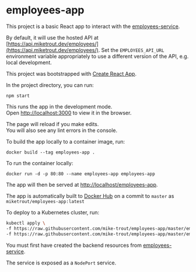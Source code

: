 # employees-app

This project is a basic React app to interact with the [employees-service](https://github.com/mike-trout/employees-service).

By default, it will use the hosted API at [https://api.miketrout.dev/employees/](https://api.miketrout.dev/employees/). Set the `EMPLOYEES_API_URL` environment variable appropriately to use a different version of the API, e.g. local development.

This project was bootstrapped with [Create React App](https://github.com/facebook/create-react-app).

In the project directory, you can run:

`npm start`

This runs the app in the development mode.<br>
Open [http://localhost:3000](http://localhost:3000) to view it in the browser.

The page will reload if you make edits.<br>
You will also see any lint errors in the console.

To build the app locally to a container image, run:

`docker build --tag employees-app .`

To run the container locally:

`docker run -d -p 80:80 --name employees-app employees-app`

The app will then be served at [http://localhost/employees-app](http://localhost/employees-app).

The app is automatically built to [Docker Hub](https://hub.docker.com/r/miketrout/employees-app) on a commit to `master` as `miketrout/employees-app:latest`

To deploy to a Kubernetes cluster, run:
```sh
kubectl apply \
-f https://raw.githubusercontent.com/mike-trout/employees-app/master/employees-app-deployment.yaml \
-f https://raw.githubusercontent.com/mike-trout/employees-app/master/employees-app-service.yaml
```
You must first have created the backend resources from [employees-service](https://github.com/mike-trout/employees-service).

The service is exposed as a `NodePort` service.
